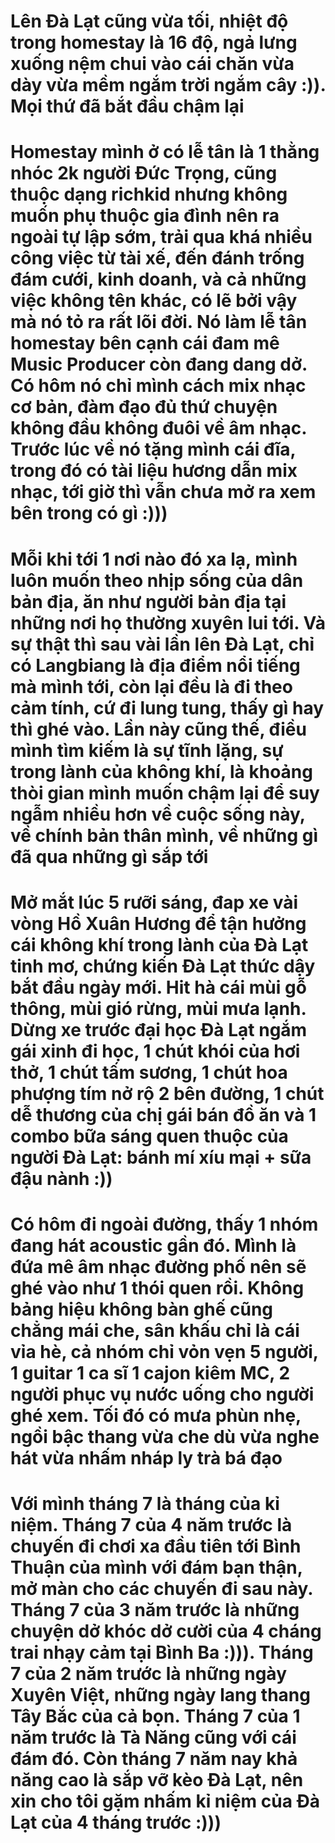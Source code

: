 # Lên Đà Lạt cũng vừa tối, nhiệt độ trong homestay là 16 độ, ngả lưng xuống nệm chui vào cái chăn vừa dày vừa mềm ngắm trời ngắm cây :)). Mọi thứ đã bắt đầu chậm lại

# Homestay mình ở có lễ tân là 1 thằng nhóc 2k người Đức Trọng, cũng thuộc dạng richkid nhưng không muốn phụ thuộc gia đình nên ra ngoài tự lập sớm, trải qua khá nhiều công việc từ tài xế, đến đánh trống đám cưới, kinh doanh, và cả những việc không tên khác, có lẽ bởi vậy mà nó tỏ ra rất lõi đời. Nó làm lễ tân homestay bên cạnh cái đam mê Music Producer còn đang dang dở. Có hôm nó chỉ mình cách mix nhạc cơ bản, đàm đạo đủ thứ chuyện không đầu không đuôi về âm nhạc. Trước lúc về nó tặng mình cái đĩa, trong đó có tài liệu hương dẫn mix nhạc, tới giờ thì vẫn chưa mở ra xem bên trong có gì :)))

# Mỗi khi tới 1 nơi nào đó xa lạ, mình luôn muốn theo nhịp sống của dân bản địa, ăn như người bản địa tại những nơi họ thường xuyên lui tới. Và sự thật thì sau vài lần lên Đà Lạt, chỉ có Langbiang là địa điểm nổi tiếng mà mình tới, còn lại đều là đi theo cảm tính, cứ đi lung tung, thấy gì hay thì ghé vào. Lần này cũng thế, điều mình tìm kiếm là sự tĩnh lặng, sự trong lành của không khí, là khoảng thòi gian mình muốn chậm lại để suy ngẫm nhiều hơn về cuộc sống này, về chính bản thân mình, về những gì đã qua những gì sắp tới 

# Mở mắt lúc 5 rưỡi sáng, đap xe vài vòng Hồ Xuân Hương để tận hưởng cái không khí trong lành của Đà Lạt tinh mơ, chứng kiến Đà Lạt thức dậy bắt đầu ngày mới. Hit hà cái mùi gỗ thông, mùi gió rừng, mùi mưa lạnh. Dừng xe trước đại học Đà Lạt ngắm gái xinh đi học, 1 chút khói của hơi thở, 1 chút tấm sương, 1 chút hoa phượng tím nở rộ 2 bên đường, 1 chút dễ thương của chị gái bán đồ ăn và 1 combo bữa sáng quen thuộc của người Đà Lạt: bánh mí xíu mại + sữa đậu nành :))

# Có hôm đi ngoài đường, thấy 1 nhóm đang hát acoustic gần đó. Mình là đứa mê âm nhạc đường phố nên sẽ ghé vào như 1 thói quen rồi. Không bảng hiệu không bàn ghế cũng chẳng mái che, sân khấu chỉ là cái vỉa hè, cả nhóm chỉ vỏn vẹn 5 người, 1 guitar 1 ca sĩ 1 cajon kiêm MC, 2 người phục vụ nước uống cho người ghé xem. Tối đó có mưa phùn nhẹ, ngồi bậc thang vừa che dù vừa nghe hát vừa nhấm nháp ly trà bá đạo

# Với mình tháng 7 là tháng của kỉ niệm. Tháng 7 của 4 năm trước là chuyến đi chơi xa đầu tiên tới Bình Thuận của mình với đám bạn thận, mở màn cho các chuyến đi sau này. Tháng 7 của 3 năm trước là những chuyện dở khóc dở cười của 4 cháng trai nhạy cảm tại Bình Ba :))). Tháng 7 của 2 năm trước là những ngày Xuyên Việt, những ngày lang thang Tây Bắc của cả bọn. Tháng 7 của 1 năm trước là Tà Năng cũng với cái đám đó. Còn tháng 7 năm nay khả năng cao là sắp vỡ kèo Đà Lạt, nên xin cho tôi gặm nhấm kỉ niệm của Đà Lạt của 4 tháng trước :)))